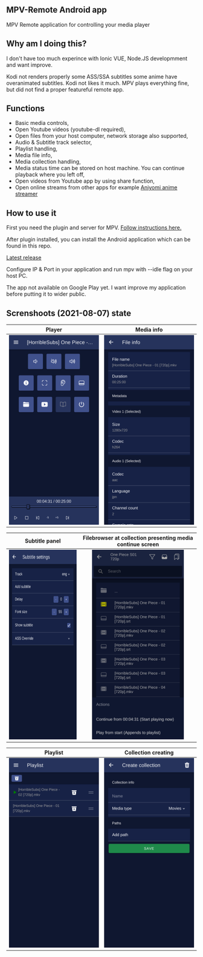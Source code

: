 ## MPV-Remote Android app

MPV Remote application for controlling your media player

## Why am I doing this?

I don't have too much experince with Ionic VUE, Node.JS developmment and want improve.

Kodi not renders properly some ASS/SSA subtitles some anime have overanimated subtitles. Kodi not likes it much. MPV plays everything fine, but did not find a proper featureful remote app.

## Functions

- Basic media controls,
- Open Youtube videos (youtube-dl required),
- Open files from your host computer, network storage also supported,
- Audio & Subtitle track selector,
- Playlist handling,
- Media file info,
- Media collection handling,
- Media status time can be stored on host machine. You can continue playback where you left off,
- Open videos from Youtube app by using share function,
- Open online streams from other apps for example [Aniyomi anime streamer](https://github.com/jmir1/aniyomi)

## How to use it

First you need the plugin and server for MPV. [Follow instructions here.](https://github.com/husudosu/mpv-remote-node)

After plugin installed, you can install the Android application which can be found in this repo.

[Latest release](https://github.com/husudosu/mpv-remote-app/releases/latest)

Configure IP & Port in your application and run mpv with --idle flag on your host PC.

The app not available on Google Play yet. I want improve my application before putting it to wider public.

## Screnshoots (2021-08-07) state

|                          Player                          |                           Media info                           |
| :------------------------------------------------------: | :------------------------------------------------------------: |
| <img src="images/player.png" alt="player" height="500"/> | <img src="images/mediainfo.png" alt="mediainfo" height="500"/> |

|                        Subtitle panel                        |     Filebrowser at collection presenting media continue screen     |
| :----------------------------------------------------------: | :----------------------------------------------------------------: |
| <img src="images/subtitle.png" alt="subtitle" height="500"/> | <img src="images/filebrowser.png" alt="filebrowser" height="500"/> |

|                           Playlist                           |                         Collection creating                          |
| :----------------------------------------------------------: | :------------------------------------------------------------------: |
| <img src="images/playlist.png" alt="subtitle" height="500"/> | <img src="images/createcollection.png" alt="subtitle" height="500"/> |
